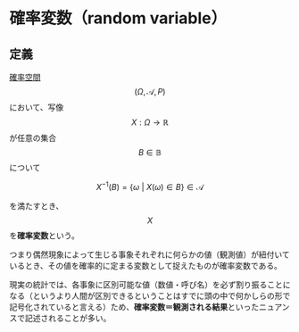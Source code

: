 # 確率変数（random variable）

## 定義

[確率空間](probability.md) $$(\Omega, \mathscr{A}, P)$$ において、写像 $$X : \Omega \rightarrow \mathbb{R}$$ が任意の集合 $$B \in \mathbb{B}$$ について

$$
X^{-1} (B) = \{ \omega \ | \ X(\omega) \in B \} \in \mathscr{A}
$$

を満たすとき、$$X$$ を**確率変数**という。

つまり偶然現象によって生じる事象それぞれに何らかの値（観測値）が紐付いているとき、その値を確率的に定まる変数として捉えたものが確率変数である。

現実の統計では、各事象に区別可能な値（数値・呼び名）を必ず割り振ることになる（というより人間が区別できるということはすでに頭の中で何かしらの形で記号化されていると言える）ため、**確率変数＝観測される結果**といったニュアンスで記述されることが多い。
